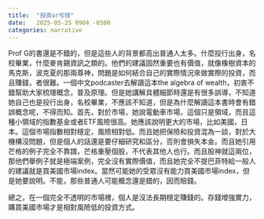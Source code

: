 ```yaml
---
title:  "投资or亏钱"
date:   2025-05-25 0904 -0500
categories: narrative
---
```


Prof G的書還是不錯的，但是這些人的背景都高出普通人太多。什麼投行出身，名校畢業，什麼麥肯錫資訊之類的。他們的建議固然重要也有價值，就像橡樹資本的馬克斯，波克夏的那兩尊神，問題是如何結合自己的實際情況來做實際的投資，而且賺錢，者很難。一個中文podcaster去解讀這本the algebra of wealth，初衷不錯幫助大家梳理概念，普及原理。但是她講解具體細節時還是有很多誤導，不知道她自己也是投行出身，名校畢業，不應該不知道，但是為什麼解讀這本書時會有錯誤概念呢，不得而知。首先，對於市場，她說電動車市場，這個只是領域，而且這種小領域的指數基金或者ETF風險很高。她應該說明更大的市場，比如美國，日本。這個市場指數相對穩定，風險相對低。而且她把保險和投資混為一談，對於大機構沒問題，但是個人的話還是要仔細研究和區分，否則會損失本金。而且她引用芒格的例子完全不靠譜，芒格重壓個股，不代表其他人也行。而且股神就這兩位，那他們舉例子就是極端案例，完全沒有實際價值，而且她完全不提巴菲特給一般人的建議就是買美國市場index。當然可能她的受眾沒有能力買美國市場index，但是她要說明。不能，那些普通人可能概念還是錯的，因而賠錢。

總之，在一個完全不透明的市場裡，個人是沒法長期穩定賺錢的。存錢增強實力，購買美國市場才是相對風險低的投資方式。